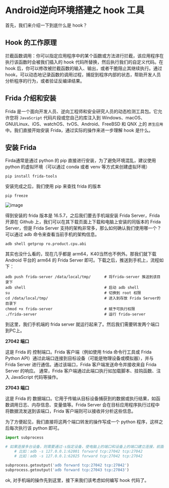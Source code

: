 # Android逆向环境搭建之 hook 工具
首先，我们来介绍一下到底什么是 hook？
## Hook 的工作原理
拦截函数调用：你可以指定应用程序中的某个函数或方法进行拦截，该应用程序在执行该函数时会被我们插入的 hook 代码所替换，然后执行我们的自定义代码。在 hook 后，你可以修改被拦截函数的输入、输出，或者干脆阻止其继续执行。通过 hook，可以动态地记录函数的调用过程，捕捉到程序内部的状态，帮助开发人员分析程序的行为，或者验证反编译结果。
## Frida 介绍和安装
Frida 是一个面向开发人员、逆向工程师和安全研究人员的动态检测工具包。它允许您将 `JavaScript` 代码片段或您自己的库注入到 Windows、macOS、GNU/Linux、iOS、watchOS、tvOS、Android、FreeBSD 和 QNX 上的 `原生应用` 中。我们直接开始安装 Frida，通过实际的操作来进一步理解 hook 是什么。
## 安装 Frida
Firda通常是通过 python 的 pip 直接进行安装，为了避免环境混乱，建议使用 python 的虚拟环境（可以通过 conda 或者 venv 等方式来创建虚拟环境）
  
    pip install frida-tools
安装完成之后，我们使用 pip 来查找 frida 的版本

    pip freeze
    
![image](https://github.com/user-attachments/assets/381f3f78-562d-4ab8-a965-62a3d399fdc7)

得到安装的 frida 版本是 16.5.7，之后我们要去手机端安装 Frida Server，Frida 开源在 Github 上，我们可以在其下载页面上下载和电脑上安装的同版本的 Frida Server，但是 Frida Server 支持的架构非常多，那么如何确认我们使用哪一个？可以通过 adb 命令来查看当前手机的架构信息。

    adb shell getprop ro.product.cpu.abi
    
其实也没什么看的，现在几乎都是 arm64，K40当然也不例外。那我们就下载 Android 平台的 arm64 的 Frida Server 即可。下载之后，推送到手机上，流程如下：

    adb push frida-server /data/local/tmp/      # 将frida-server 推送到该目录下
    adb shell                                   # 启动 adb shell
    su                                          # 切换到 root 权限
    cd /data/local/tmp/                         # 进入到存放 Frida Server的目录下
    chmod +x frida-server                       # 赋予可执行权限
    ./frida-server                              # 运行 frida-server

到这里，我们手机端的 frida server 就运行起来了。然后我们需要转发两个端口到PC上。

**27042 端口**

这是 Frida 的 控制端口。Frida 客户端（例如使用 frida 命令行工具或 Frida Python API）通过此端口连接到目标设备（可能是物理设备或模拟器），并与 Frida Server 进行通信。通过该端口，Frida 客户端发送命令并接收来自 Frida Server 的响应。
通常，Frida 客户端通过此端口执行如加载脚本、挂钩函数、注入 JavaScript 代码等操作。

**27043 端口**

这是 Frida 的 数据端口。它用于传输从目标设备捕获到的数据或执行结果，如函数调用日志、内存信息、变量值等。Frida Server 会在目标应用程序执行过程中将数据流发送到该端口，Frida 客户端则可以接收并分析这些信息。

为了方便起见，我们直接将这两个端口转发的操作写成一个 python 程序，这样之后每次执行该 python 即可。
```python
import subprocess

# 如果连接多台设备，则需要通过-s指定设备，使电脑上的端口和设备上的端口建立连接，前面是电脑上的端口号
    # 比如：adb -s 127.0.0.1:62001 forward tcp:27042 tcp:27042
    # 比如：adb -s 127.0.0.1:62025 forward tcp:27042 tcp:27042

subprocess.getoutput('adb forward tcp:27042 tcp:27042')
subprocess.getoutput('adb forward tcp:27043 tcp:27043')
```

ok, 对手机端的操作先到这里，接下来我们该考虑如何编写 hook 代码了。


